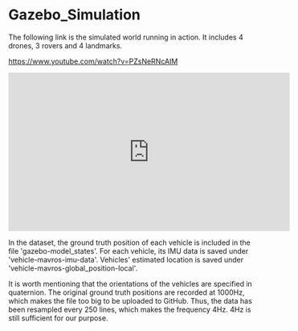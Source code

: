 # Gazebo_Simulation

The following link is the simulated world running in action. 
It includes 4 drones, 3 rovers and 4 landmarks.

https://www.youtube.com/watch?v=PZsNeRNcAIM
<iframe width="560" height="315" src="https://www.youtube.com/embed/PZsNeRNcAIM" title="YouTube video player" frameborder="0" allow="accelerometer; autoplay; clipboard-write; encrypted-media; gyroscope; picture-in-picture" allowfullscreen></iframe>

In the dataset, the ground truth position of each vehicle is included in the file 'gazebo-model_states'.
For each vehicle, its IMU data is saved under 'vehicle-mavros-imu-data'. 
Vehicles' estimated location is saved under 'vehicle-mavros-global_position-local'.

It is worth mentioning that the orientations of the vehicles are specified in quaternion.
The original ground truth positions are recorded at 1000Hz, which makes the file too big to be uploaded to GitHub.
Thus, the data has been resampled every 250 lines, which makes the frequency 4Hz. 4Hz is still sufficient for our purpose.
